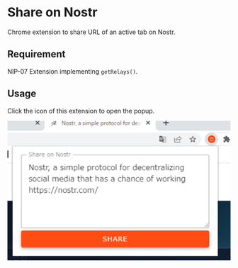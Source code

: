 # Share on Nostr

Chrome extension to share URL of an active tab on Nostr.

## Requirement

NIP-07 Extension implementing `getRelays()`.

## Usage

Click the icon of this extension to open the popup.

![screenshot](./screenshot.png)
